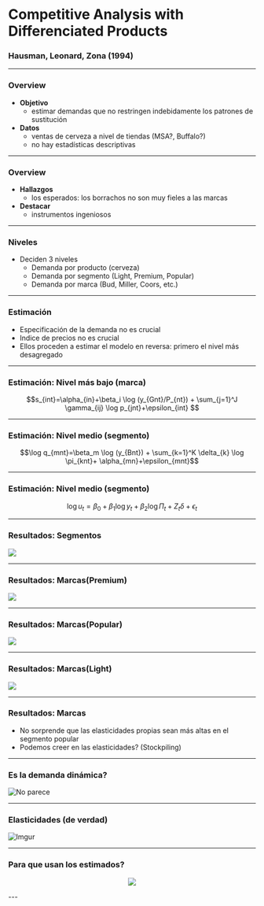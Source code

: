 # Competitive Analysis with Differenciated Products
### Hausman, Leonard, Zona (1994)

---

### Overview

- **Objetivo**  
    - estimar demandas que no restringen indebidamente los patrones de sustitución
- **Datos**  
    - ventas de cerveza a nivel de tiendas (MSA?, Buffalo?)
    - no hay estadísticas descriptivas
    
--- 

### Overview
- **Hallazgos**
    - los esperados: los borrachos no son muy fieles a las marcas
- **Destacar**
    - instrumentos ingeniosos
    
    
---

### Niveles

- Deciden 3 niveles  
    - Demanda por producto (cerveza)
    - Demanda por segmento (Light, Premium, Popular)
    - Demanda por marca (Bud, Miller, Coors, etc.)

---

### Estimación

- Especificación de la demanda no es crucial
- Indice de precios no es crucial
- Ellos proceden a estimar el modelo en reversa: primero el nivel más desagregado

---


### Estimación: Nivel más bajo (marca)


$$s_{int}=\alpha_{in}+\beta_i \log (y_{Gnt}/P_{nt}) + \sum_{j=1}^J \gamma_{ij} \log p_{jnt}+\epsilon_{int} $$


---



### Estimación: Nivel medio (segmento)


$$\log q_{mnt}=\beta_m \log (y_{Bnt}) + \sum_{k=1}^K \delta_{k} \log \pi_{knt}+ \alpha_{mn}+\epsilon_{mnt}$$


---


### Estimación: Nivel medio (segmento)


 $$\log u_t=\beta_0+\beta_1 \log y_t + \beta_2  \log \Pi_{t}+ Z_t \delta+\epsilon_t$$
 


---

### Resultados: Segmentos

![](https://i.imgur.com/ohsWduG.png)


---

### Resultados: Marcas(Premium)

![](https://i.imgur.com/IBRCicx.png)

---


### Resultados: Marcas(Popular)

![](https://i.imgur.com/TMyliYy.png)

---


### Resultados: Marcas(Light)

![](https://i.imgur.com/6c5x616.png)


---

### Resultados: Marcas

- No sorprende que las elasticidades propias sean más altas en el segmento popular
- Podemos creer en las elasticidades? (Stockpiling)


---


### Es la demanda dinámica?

![No parece](https://i.imgur.com/EZPpYH3.png)

---

### Elasticidades (de verdad)

![Imgur](https://i.imgur.com/hGjtyxc.png)

---


### Para que usan los estimados?

<center>

![](https://media.giphy.com/media/xT0GqxwoyBc4hIbLRC/giphy.gif)
</center>
---